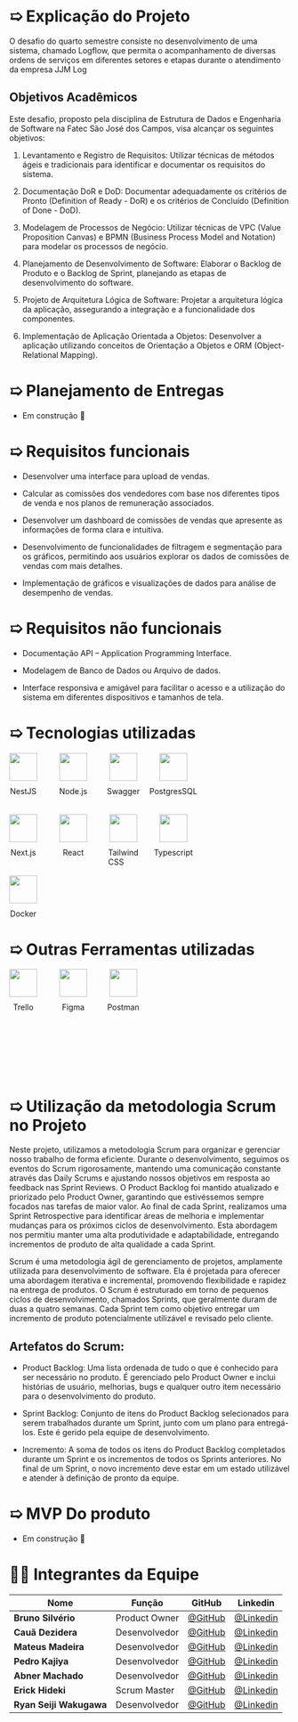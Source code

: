 # ➯ Explicação do Projeto  

O desafio do quarto semestre consiste no desenvolvimento de uma sistema, chamado Logflow, que permita o acompanhamento de diversas ordens de serviços em diferentes setores e etapas durante o atendimento da empresa JJM Log

## Objetivos Acadêmicos

Este desafio, proposto pela disciplina de Estrutura de Dados e Engenharia de Software na Fatec São José dos Campos, visa alcançar os seguintes objetivos:

1. Levantamento e Registro de Requisitos: Utilizar técnicas de métodos ágeis e tradicionais para identificar e documentar os requisitos do sistema.

2. Documentação DoR e DoD: Documentar adequadamente os critérios de Pronto (Definition of Ready - DoR) e os critérios de Concluído (Definition of Done - DoD).

3. Modelagem de Processos de Negócio: Utilizar técnicas de VPC (Value Proposition Canvas) e BPMN (Business Process Model and Notation) para modelar os processos de negócio.

4. Planejamento de Desenvolvimento de Software: Elaborar o Backlog de Produto e o Backlog de Sprint, planejando as etapas de desenvolvimento do software.

5. Projeto de Arquitetura Lógica de Software: Projetar a arquitetura lógica da aplicação, assegurando a integração e a funcionalidade dos componentes.

6. Implementação de Aplicação Orientada a Objetos: Desenvolver a aplicação utilizando conceitos de Orientação a Objetos e ORM (Object-Relational Mapping).

# ➯ Planejamento de Entregas
- Em construção 🚧

# ➯ Requisitos funcionais

- Desenvolver uma interface para upload de vendas. 

- Calcular as comissões dos vendedores com base nos diferentes tipos de venda e nos planos de remuneração associados. 

- Desenvolver um dashboard de comissões de vendas que apresente as informações de forma clara e intuitiva. 

- Desenvolvimento de funcionalidades de filtragem e segmentação para os gráficos, permitindo aos usuários explorar os dados de comissões de vendas com mais detalhes. 

- Implementação de gráficos e visualizações de dados para análise de desempenho de vendas. 

# ➯ Requisitos não funcionais

- Documentação API – Application Programming Interface. 

- Modelagem de Banco de Dados ou Arquivo de dados. 

- Interface responsiva e amigável para facilitar o acesso e a utilização do sistema em diferentes dispositivos e tamanhos de tela.

# ➯ Tecnologias utilizadas

<div style="display: grid; grid-template-columns: 60px 60px 60px 60px; grid-template-rows: 80px 80px; grid-gap: 30px;">
        <div style="display: flex; flex-direction: column; align-items: center; gap: 10px; width: 50px;">
            <img src="https://cdn.jsdelivr.net/gh/devicons/devicon@latest/icons/nestjs/nestjs-original.svg" width="50"/>
            NestJS
        </div>
        <div style="display: flex; flex-direction: column; align-items: center; gap: 10px; width: 50px;">
            <img src="https://cdn.jsdelivr.net/gh/devicons/devicon@latest/icons/nodejs/nodejs-plain-wordmark.svg" width="50"/>
            Node.js
        </div>
        <div style="display: flex; flex-direction: column; align-items: center; gap: 10px; width: 50px;">
            <img src="https://cdn.jsdelivr.net/gh/devicons/devicon@latest/icons/swagger/swagger-original.svg" width="50"/>
            Swagger
        </div>
        <div style="display: flex; flex-direction: column; align-items: center; gap: 10px; width: 50px;">
            <img src="https://cdn.jsdelivr.net/gh/devicons/devicon@latest/icons/postgresql/postgresql-plain.svg" width="50"/>
            PostgresSQL
        </div>
        <div style="display: flex; flex-direction: column; align-items: center; gap: 10px; width: 50px;">
            <img src="https://cdn.jsdelivr.net/gh/devicons/devicon@latest/icons/nextjs/nextjs-original.svg" width="50"/>
            Next.js
        </div>
        <div style="display: flex; flex-direction: column; align-items: center; gap: 10px; width: 50px;">
            <img src="https://cdn.jsdelivr.net/gh/devicons/devicon@latest/icons/react/react-original.svg" width="50"/>
            React
        </div>
        <div style="display: flex; flex-direction: column; align-items: center; gap: 10px; width: 50px;">
            <img src="https://cdn.jsdelivr.net/gh/devicons/devicon@latest/icons/tailwindcss/tailwindcss-original.svg" width="50"/>
            Tailwind CSS
        </div>
        <div style="display: flex; flex-direction: column; align-items: center; gap: 10px; width: 50px;">
            <img src="https://cdn.jsdelivr.net/gh/devicons/devicon@latest/icons/typescript/typescript-plain.svg" width="50"/>
            Typescript
        </div>
        <div style="display: flex; flex-direction: column; align-items: center; gap: 10px; width: 50px;">
            <img src="https://cdn.jsdelivr.net/gh/devicons/devicon@latest/icons/docker/docker-plain.svg" width="50"/>
            Docker
        </div>
    </div>


  
# ➯ Outras Ferramentas utilizadas

<div style="display: grid; grid-template-columns: 60px 60px 60px 60px; grid-template-rows: 80px 80px; grid-gap: 30px;">
        <div style="display: flex; flex-direction: column; align-items: center; gap: 10px; width: 50px;">
            <img src="https://cdn.jsdelivr.net/gh/devicons/devicon@latest/icons/trello/trello-plain.svg" width="50"/>
            Trello
        </div>
        <div style="display: flex; flex-direction: column; align-items: center; gap: 10px; width: 50px;">
            <img src="https://cdn.jsdelivr.net/gh/devicons/devicon@latest/icons/figma/figma-original.svg" width="50"/>
            Figma
        </div>
        <div style="display: flex; flex-direction: column; align-items: center; gap: 10px; width: 50px;">
            <img src="https://cdn.jsdelivr.net/gh/devicons/devicon@latest/icons/postman/postman-original.svg" width="50"/>
            Postman
        </div>
    </div>

# ➯ Utilização da metodologia Scrum no Projeto

 Neste projeto, utilizamos a metodologia Scrum para organizar e gerenciar nosso trabalho de forma eficiente. Durante o desenvolvimento, seguimos os eventos do Scrum rigorosamente, mantendo uma comunicação constante através das Daily Scrums e ajustando nossos objetivos em resposta ao feedback nas Sprint Reviews. O Product Backlog foi mantido atualizado e priorizado pelo Product Owner, garantindo que estivéssemos sempre focados nas tarefas de maior valor. Ao final de cada Sprint, realizamos uma Sprint Retrospective para identificar áreas de melhoria e implementar mudanças para os próximos ciclos de desenvolvimento. Esta abordagem nos permitiu manter uma alta produtividade e adaptabilidade, entregando incrementos de produto de alta qualidade a cada Sprint.

Scrum é uma metodologia ágil de gerenciamento de projetos, amplamente utilizada para desenvolvimento de software. Ela é projetada para oferecer uma abordagem iterativa e incremental, promovendo flexibilidade e rapidez na entrega de produtos. O Scrum é estruturado em torno de pequenos ciclos de desenvolvimento, chamados Sprints, que geralmente duram de duas a quatro semanas. Cada Sprint tem como objetivo entregar um incremento de produto potencialmente utilizável e revisado pelo cliente.

## Artefatos do Scrum:
- Product Backlog: Uma lista ordenada de tudo o que é conhecido para ser necessário no produto. É gerenciado pelo Product Owner e inclui histórias de usuário, melhorias, bugs e qualquer outro item necessário para o desenvolvimento do produto.

- Sprint Backlog: Conjunto de itens do Product Backlog selecionados para serem trabalhados durante um Sprint, junto com um plano para entregá-los. Este é gerido pela equipe de desenvolvimento.

- Incremento: A soma de todos os itens do Product Backlog completados durante um Sprint e os incrementos de todos os Sprints anteriores. No final de um Sprint, o novo incremento deve estar em um estado utilizável e atender à definição de pronto da equipe.


# ➯ MVP Do produto
- Em construção 🚧

# 👨‍💻 Integrantes da Equipe

<div align="center">
  
|Nome|Função|GitHub|Linkedin|
| -------- |-------- |-------- |-------- |
|**Bruno Silvério**|Product Owner|[@GitHub](https://github.com/BrunoVieira30)|[@Linkedin](https://www.linkedin.com/in/bruno-vieira-b999a2224/)
|**Cauã Dezidera**|Desenvolvedor|[@GitHub](https://github.com/CauaDezidera)|[@Linkedin](https://www.linkedin.com/in/cauã-dezidera-375736275/) 
|**Mateus Madeira**|Desenvolvedor|[@GitHub](https://github.com/mafemad)|[@Linkedin](https://www.linkedin.com/in/mateus-ferreira-madeira)
|**Pedro Kajiya**|Desenvolvedor|[@GitHub](https://github.com/kajiyap)|[@Linkedin](https://www.linkedin.com/in/pedro-santos-kajiya-65763b260/)
|**Abner Machado**|Desenvolvedor|[@GitHub](https://github.com/abnerdouglas)|[@Linkedin](https://www.linkedin.com/in/abner-douglas-a70a9b199/)
|**Erick Hideki**|Scrum Master|[@GitHub](https://github.com/erickhoawata)|[@Linkedin](http://linkedin.com/in/érick-awata)
|**Ryan Seiji Wakugawa**|Desenvolvedor|[@GitHub](https://github.com/ryan-wakugawa)|[@Linkedin](https://www.linkedin.com/in/ryan-wakugawa-526bbb27a)

<br>  
  
</div>